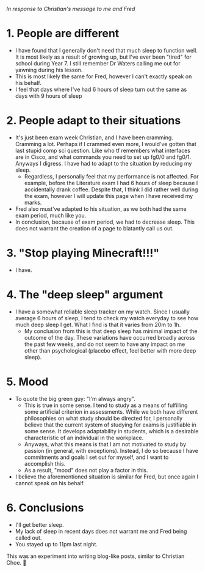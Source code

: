 *In response to Christian's message to me and Fred*

# 1. People are different
- I have found that I generally don't need that much sleep to function well. It is most likely as a result of growing up, but I've ever been "tired" for school during Year 7. I still remember Dr Waters calling me out for yawning during his lesson. 
- This is most likely the same for Fred, however I can't exactly speak on his behalf.
- I feel that days where I've had 6 hours of sleep turn out the same as days with 9 hours of sleep
# 2. People adapt to their situations
- It's just been exam week Christian, and I have been cramming. Cramming a lot. Perhaps if I crammed even more, I would've gotten that last stupid comp sci question. Like who tf remembers what interfaces are in Cisco, and what commands you need to set up fg0/0 and fg0/1. Anyways I digress. I have had to adapt to the situation by reducing my sleep.
	- Regardless, I personally feel that my performance is not affected. For example, before the Literature exam I had 6 hours of sleep because I accidentally drank coffee. Despite that, I think I did rather well during the exam, however I will update this page when I have received my marks.
- Fred also must've adapted to his situation, as we both had the same exam period, much like you. 
- In conclusion, because of exam period, we had to decrease sleep. This does not warrant the creation of a page to blatantly call us out.

# 3. "Stop playing Minecraft!!!"
- I have.

# 4. The "deep sleep" argument
- I have a somewhat reliable sleep tracker on my watch. Since I usually average 6 hours of sleep, I tend to check my watch everyday to see how much deep sleep I get. What I find is that it varies from 20m to 1h. 
	- My conclusion from this is that deep sleep has minimal impact of the outcome of the day. These variations have occurred broadly across the past few weeks, and do not seem to have any impact on me other than psychological (placebo effect, feel better with more deep sleep).

# 5. Mood
- To quote the big green guy: "I'm always angry".
	- This is true in some sense. I tend to study as a means of fulfilling some artificial criterion in assessments. While we both have different philosophies on what study should be directed for, I personally believe that the current system of studying for exams is justifiable in some sense. It develops adaptability in students, which is a desirable characteristic of an individual in the workplace.
	- Anyways, what this means is that I am not motivated to study by passion (in general, with exceptions). Instead, I do so because I have commitments and goals I set out for myself, and I want to accomplish this. 
	- As a result, "mood" does not play a factor in this.
- I believe the aforementioned situation is similar for Fred, but once again I cannot speak on his behalf.

# 6. Conclusions
- I'll get better sleep.
- My lack of sleep in recent days does not warrant me and Fred being called out.
- You stayed up to 11pm last night. 

This was an experiment into writing blog-like posts, similar to Christian Choe. 💖